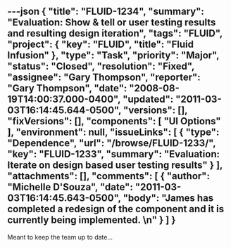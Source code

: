 ---json
{
  "title": "FLUID-1234",
  "summary": "Evaluation:  Show & tell or user testing results and resulting design iteration",
  "tags": "FLUID",
  "project": {
    "key": "FLUID",
    "title": "Fluid Infusion"
  },
  "type": "Task",
  "priority": "Major",
  "status": "Closed",
  "resolution": "Fixed",
  "assignee": "Gary Thompson",
  "reporter": "Gary Thompson",
  "date": "2008-08-19T14:00:37.000-0400",
  "updated": "2011-03-03T16:14:45.644-0500",
  "versions": [],
  "fixVersions": [],
  "components": [
    "UI Options"
  ],
  "environment": null,
  "issueLinks": [
    {
      "type": "Dependence",
      "url": "/browse/FLUID-1233/",
      "key": "FLUID-1233",
      "summary": "Evaluation:  Iterate on design based user testing results"
    }
  ],
  "attachments": [],
  "comments": [
    {
      "author": "Michelle D'Souza",
      "date": "2011-03-03T16:14:45.643-0500",
      "body": "James has completed a redesign of the component and it is currently being implemented.&#x20;\n"
    }
  ]
}
---
Meant to keep the team up to date...

        